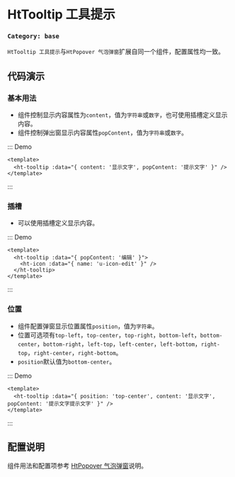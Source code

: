 # HtTooltip 工具提示

### `Category: base`

`HtTooltip 工具提示`与`HtPopover 气泡弹窗`扩展自同一个组件，配置属性均一致。


## 代码演示

### 基本用法

- 组件控制显示内容属性为`content`，值为`字符串`或`数字`，也可使用插槽定义显示内容。
- 组件控制弹出窗显示内容属性`popContent`，值为`字符串`或`数字`。

::: Demo
```vue demo 
<template>
  <ht-tooltip :data="{ content: '显示文字', popContent: '提示文字' }" />
</template>
```
:::


### 插槽

- 可以使用插槽定义显示内容。


::: Demo
```vue demo 
<template>
  <ht-tooltip :data="{ popContent: '编辑' }">
    <ht-icon :data="{ name: 'u-icon-edit' }" />
  </ht-tooltip>
</template>
```
:::


### 位置

- 组件配置弹窗显示位置属性`position`，值为`字符串`。
- 位置可选项有`top-left`，`top-center`，`top-right`，`bottom-left`，`bottom-center`，`bottom-right`，`left-top`，`left-center`，`left-bottom`，`right-top`，`right-center`，`right-bottom`。
- `position`默认值为`bottom-center`。


::: Demo
```vue demo
<template>
  <ht-tooltip :data="{ position: 'top-center', content: '显示文字', popContent: '提示文字提示文字' }" />
</template>
```
:::


## 配置说明

组件用法和配置项参考 [HtPopover 气泡弹窗](http://localhost:1768/doc/HtPopover)说明。